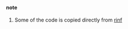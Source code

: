 

#### note
1. Some of the code is copied directly from <a href="https://github.com/cunarist/rinf">rinf</a>